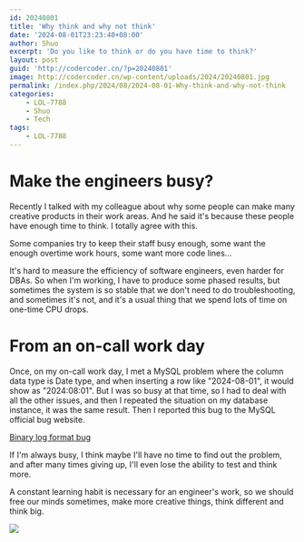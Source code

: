 ```yaml
---
id: 20240801
title: 'Why think and why not think'
date: '2024-08-01T23:23:40+08:00'
author: Shuo
excerpt: 'Do you like to think or do you have time to think?'
layout: post
guid: 'http://codercoder.cn/?p=20240801'
image: http://codercoder.cn/wp-content/uploads/2024/20240801.jpg
permalink: /index.php/2024/08/2024-08-01-Why-think-and-why-not-think
categories:
    - LOL-7788
    - Shuo
    - Tech
tags:
    - LOL-7788
---
```


# Make the engineers busy?

Recently I talked with my colleague about why some people can make many creative products in their work areas. And he said it's because these people have enough time to think. I totally agree with this.

Some companies try to keep their staff busy enough, some want the enough overtime work hours, some want more code lines... 

It's hard to measure the efficiency of software engineers, even harder for DBAs. So when I'm working, I have to produce some phased results, but sometimes the system is so stable that we don't need to do troubleshooting, and sometimes it's not, and it's a usual thing that we spend lots of time on one-time CPU drops.

# From an on-call work day
Once, on my on-call work day, I met a MySQL problem where the column data type is Date type, and when inserting a row like "2024-08-01", it would show as  "2024:08:01". But I was so busy at that time, so I had to deal with all the other issues, and then I repeated the situation on my database instance, it was  the same result. Then I reported this bug to the MySQL official bug website.

[Binary log format bug](https://bugs.mysql.com/bug.php?id=115740)

If I'm always busy, I think maybe I'll have no time to find out the problem, and after many times giving up, I'll even lose the ability to test and think more.

A constant learning habit is necessary for an engineer's work, so we should free our minds sometimes,  make more creative things, think different and think big.

![](http://codercoder.cn/wp-content/uploads/2024/20240801.jpg)
